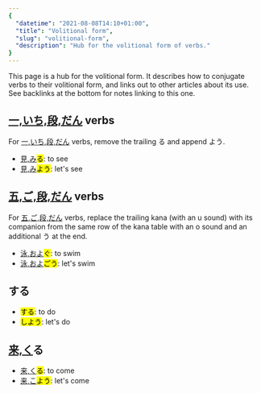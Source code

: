 ```yaml
---
{
  "datetime": "2021-08-08T14:10+01:00",
  "title": "Volitional form",
  "slug": "volitional-form",
  "description": "Hub for the volitional form of verbs."
}
---
```

This page is a hub for the volitional form. It describes how to conjugate verbs
to their volitional form, and links out to other articles about its use. See
backlinks at the bottom for notes linking to this one.

## [一,いち,段,だん](r) verbs

For [一,いち,段,だん](r) verbs, remove the trailing <span lang="ja">る</span> and
append <span lang="ja">よう</span>.

- <span lang="ja">[見,み](r)<mark>る</mark></span>: to see
- <span lang="ja">[見,み](r)<mark>よう</mark></span>: let's see

## [五,ご,段,だん](r) verbs

For [五,ご,段,だん](r) verbs, replace the trailing kana (with an u sound) with its
companion from the same row of the kana table with an o sound and an additional
<span lang="ja">う</span> at the end.

- <span lang="ja">[泳,およ](r)<mark>ぐ</mark></span>: to swim
- <span lang="ja">[泳,およ](r)<mark>ごう</mark></span>: let's swim

## <span lang="ja">する</span>

- <span lang="ja"><mark>する</mark></span>: to do
- <span lang="ja"><mark>しよう</mark></span>: let's do

## <span lang="ja">[来,く](r)る</span>

- <span lang="ja">[来,く](r)<mark>る</mark></span>: to come
- <span lang="ja">[来,こ](r)<mark>よう</mark></span>: let's come
